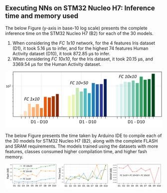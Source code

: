 ## Executing NNs on STM32 Nucleo H7: Inference time and memory used

The below Figure (y-axis in base-10 log scale) presents the complete inference time on the STM32 Nucleo H7 (B2) for each of the 30 models. 
1. When considering the *FC 1x10* network, for the 4 features Iris dataset (D1), it took 5.16 µs to infer, and for the highest 74 features Human Activity dataset (D10), it took 872.85 µs to infer. 
2. When considering *FC 10x10*, for the Iris dataset, it took 20.15 µs, and 3369.54 µs for the Human Activity dataset. 

![alt text](https://github.com/bharathsudharsan/TinyML-Benchmark-NNs-on-MCUs/blob/main/Infer_time_flash_sram_on_B2/Infer_time_on_B2_for_D1_to_D10.png)

The below Figure presents the time taken by Arduino IDE to compile each of the 30 models for STM32 Nucleo H7 (B2), along with the complete FLASH and SRAM requirements. The models trained using the datasets with more features, classes consumed higher compilation time, and higher fash memory.

![alt-text-1](https://github.com/bharathsudharsan/TinyML-Benchmark-NNs-on-MCUs/blob/main/Infer_time_flash_sram_on_B2/Flash_complie_time_SRAM_on_B2.png) 